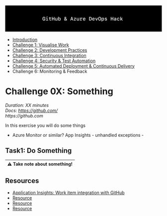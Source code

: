 ![Banner](../../resources/WelcomeBanner.png)

- [Introduction](../)
- [Challenge 1: Visualise Work](../../content/01_visualise_work)
- [Challenge 2: Development Practices](../../content/02_development_practices)
- [Challenge 3: Continuous Integration](../../content/03_continuous_integration)
- [Challenge 4: Security & Test Automation](../../content/04_security_and_test_automation)
- [Challenge 5: Automated Deployment & Continuous Delivery](../../content/05_automated_deployment)
- Challenge 6: Monitoring & Feedback

# Challenge 0X: Something  
_Duration: XX minutes_  
_Docs: https://github.com/_  
_https://github.com_  

In this exercise you will do some things

- Azure Monitor or similar?
App Insights - unhandled exceptions - 

## Task1: Do Something

| :warning: Take note about something! |
| --- |

## Resources

- [Application Insights: Work item integration with GitHub](https://azure.microsoft.com/en-gb/blog/application-insights-work-item-integration-with-github/)
- [Resource](https://github.com)
- [Resource](https://github.com)
- [Resource](https://github.com)
